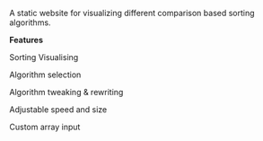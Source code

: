 A static website for visualizing different comparison based sorting algorithms.

**Features**

Sorting Visualising

Algorithm selection

Algorithm tweaking & rewriting

Adjustable speed and size

Custom array input

